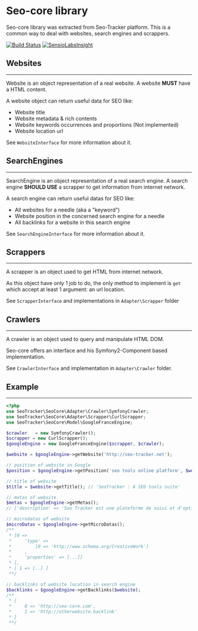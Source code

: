 Seo-core library
================

Seo-core library was extracted from Seo-Tracker platform.
This is a common way to deal with websites, search engines and scrappers.

[![Build Status](https://api.travis-ci.org/seotracker/seo-core.svg?branch=master)](https://travis-ci.org/seotracker/seo-core)
[![SensioLabsInsight](https://insight.sensiolabs.com/projects/2c440481-3f27-4b15-a635-e7d701ac1ae4/small.png)](https://insight.sensiolabs.com/projects/2c440481-3f27-4b15-a635-e7d701ac1ae4)


## Websites
-----------

Website is an object representation of a real website.
A website **MUST** have a HTML content.

A website object can return useful data for SEO like:

* Website title
* Website metadata & rich contents
* Website keywords occurrences and proportions (Not implemented)
* Website location url

See ``WebsiteInterface`` for more information about it.

## SearchEngines
----------------

SearchEngine is an object representation of a real search engine.
A search engine **SHOULD USE** a scrapper to get information from internet network.

A search engine can return useful datas for SEO like:

* All websites for a needle (aka a "keyword")
* Website position in the concerned search engine for a needle
* All backlinks for a website in this search engine

See ``SearchEngineInterface`` for more information about it.

## Scrappers
------------

A scrapper is an object used to get HTML from internet network.

As this object have only 1 job to do, the only method to implement is ``get``
which accept at least 1 argument: an url location.

See ``ScrapperInterface`` and implementations in ``Adapter\Scrapper`` folder

## Crawlers
-----------

A crawler is an object used to query and manipulate HTML DOM.

Seo-core offers an interface and his Symfony2-Component based implementation.

See ``CrawlerInterface`` and implementation in ``Adapter\Crawler`` folder.


## Example
----------

```php
<?php
use SeoTracker\SeoCore\Adapter\Crawler\SymfonyCrawler;
use SeoTracker\SeoCore\Adapter\Scrapper\CurlScrapper;
use SeoTracker\SeoCore\Model\GoogleFranceEngine;

$crawler   = new SymfonyCrawler();
$scrapper = new CurlScrapper();
$googleEngine = new GoogleFranceEngine($scrapper, $crawler);

$website = $googleEngine->getWebsite('http://seo-tracker.net');

// position of website in Google
$position = $googleEngine->getPosition('seo tools online platform', $website); // 1

// title of website
$title = $website->getTitle(); // 'SeoTracker : A SEO tools suite'

// metas of website
$metas = $googleEngine->getMetas();
// ['description' => 'Seo Tracker est une plateforme de suivi et d'optimisation [..]']

// microdatas of website
$microDatas = $googleEngine->getMicroDatas();
/**
 * [0 =>
 *     'type' =>
 *         [0 => 'http://www.schema.org/CreativeWork']
 *     ,
 *     'properties' => [...]]
 * ],
 * [ 1 => [..] ]
 **/

// backlinks of website location in search engine
$backlinks = $googleEngine->getBacklinks($website);
/**
 * [
 *     0 => 'http://seo-core.com',
 *     1 => 'http://otherwebsite.backlink'
 * ]
 **/
```
